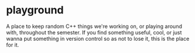 # playground
A place to keep random C++ things we're working on, or playing around with, throughout the semester. If you find something useful, cool, or just wanna put something in version control so as not to lose it, this is the place for it.
